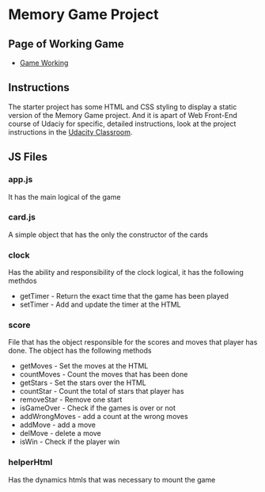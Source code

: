 # Memory Game Project

## Page of Working Game

* [Game Working](https://mrmicc.github.io/fend-project-memory-game/)
## Instructions

The starter project has some HTML and CSS styling to display a static version of the Memory Game project. And it is apart 
of Web Front-End course of Udaciy for specific, detailed instructions, look at the project instructions in the [Udacity Classroom](https://classroom.udacity.com/me).

## JS Files
### app.js
It has the main logical of the game

### card.js
A simple object that has the only the constructor of the cards

### clock
Has the ability and responsibility of the clock logical, it has the following methdos
* getTimer - Return the exact time that the game has been played
* setTimer - Add and update the timer at the HTML

### score
File that has the object responsible for the scores and moves that player has done.
The object has the following methods
* getMoves - Set the moves at the HTML
* countMoves - Count the moves that has been done
* getStars - Set the stars over the HTML
* countStar - Count the total of stars that player has
* removeStar - Remove one start 
* isGameOver - Check if the games is over or not
* addWrongMoves - add a count at the wrong moves
* addMove - add a move 
* delMove - delete a move
* isWin - Check if the player win 

### helperHtml
Has the dynamics htmls that was necessary to mount the game